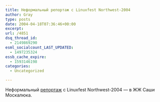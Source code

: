 ```yaml
---
title: Неформальный репортаж с Linuxfest Northwest-2004
author: Gray
type: posts
date: 2004-04-18T07:36:46+00:00
excerpt:
url: /4851
dsq_thread_id:
  - 2149869290
esml_socialcount_LAST_UPDATED:
  - 1497235324
essb_cache_expire:
  - 1593146198
categories:
  - Uncategorized

---
```








Неформальный <a href="http://www.livejournal.com/users/alexmoskalyuk/141819.html" target="_blank">репортаж</a> с Linuxfest Northwest-2004 &#8212; в ЖЖ Саши Москалюка.